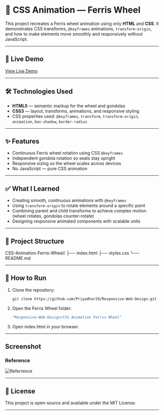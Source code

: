 # 🎡 CSS Animation — Ferris Wheel

This project recreates a Ferris wheel animation using only **HTML** and **CSS**. It demonstrates CSS transforms, `@keyframes` animations, `transform-origin`, and how to make elements move smoothly and responsively without JavaScript.

---

## 🔗 Live Demo
[View Live Demo](https://priyadhar29.github.io/Ferris_Wheel/)

---

## 🛠️ Technologies Used
- **HTML5** — semantic markup for the wheel and gondolas  
- **CSS3** — layout, transforms, animations, and responsive styling  
- CSS properties used: `@keyframes`, `transform`, `transform-origin`, `animation`, `box-shadow`, `border-radius`

---

## ✨ Features
- Continuous Ferris wheel rotation using CSS `@keyframes`
- Independent gondola rotation so seats stay upright
- Responsive sizing so the wheel scales across devices
- No JavaScript — pure CSS animation

---

## ✅ What I Learned
- Creating smooth, continuous animations with `@keyframes`
- Using `transform-origin` to rotate elements around a specific point
- Combining parent and child transforms to achieve complex motion (wheel rotates, gondolas counter-rotate)
- Designing responsive animated components with scalable units

---

## 📂 Project Structure
CSS-Animation-Ferris-Wheel/
├── index.html
├── styles.css
└── README.md

---

## 🚀 How to Run
1. Clone the repository:
   ```bash
   git clone https://github.com/Priyadhar29/Responsive-Web-Design.git

2. Open the Ferris Wheel folder:
   ```bash
   "Responsive-Web-Design/CSS Animation Ferris Wheel"

3. Open index.html in your browser.

---

## Screenshot

   ### Reference
   ![Referrence](Demo.png)

---

## 📜 License

This project is open-source and available under the MIT License.

---

